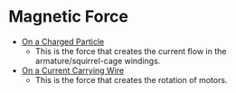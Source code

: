 # Magnetic Force

- [On a Charged Particle](./OnAChargedParticle.md)
  + This is the force that creates the current flow in the armature/squirrel-cage windings.
- [On a Current Carrying Wire](./OnACurrentCarryingWire.md)
  + This is the force that creates the rotation of motors.